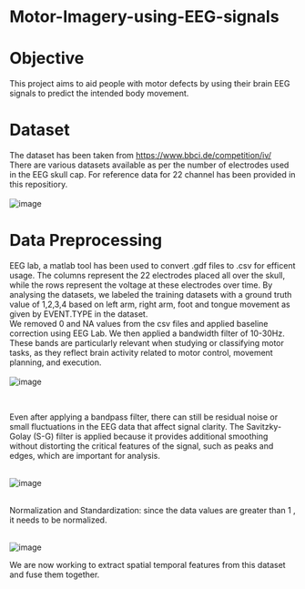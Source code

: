 # Motor-Imagery-using-EEG-signals
# Objective
This project aims to aid people with motor defects by using their brain EEG signals to predict the intended body movement.  

# Dataset
The dataset has been taken from https://www.bbci.de/competition/iv/
<br> There are various datasets available as per the number of electrodes used in the EEG skull cap. For reference data for 22 channel has been provided in this repositiory.
<br>
<br>
![image](https://github.com/user-attachments/assets/174da9c0-db14-4956-bf71-730e0e7a7091)


# Data Preprocessing
EEG lab, a matlab tool has been used to convert .gdf files to .csv for efficent usage. The columns represent the 22 electrodes placed all over the skull, while the rows represent the voltage at these electrodes over time.
By analysing the datasets, we labeled the training datasets with a ground truth value of 1,2,3,4 based on left arm, right arm, foot and tongue movement as given by EVENT.TYPE in the dataset.
<br>
We removed 0 and NA values from the csv files and applied baseline correction using EEG Lab.
We then applied a bandwidth filter of 10-30Hz. These bands are particularly relevant when studying or classifying motor tasks, as they reflect brain activity related to motor control, movement planning, and execution. 
<br>
<br>
![image](https://github.com/user-attachments/assets/69651634-9c7c-4efc-96e9-c6a1898c70bd)

<br>

Even after applying a bandpass filter, there can still be residual noise or small fluctuations in the EEG data that affect signal clarity. The Savitzky-Golay (S-G) filter is applied because it provides additional smoothing without distorting the critical features of the signal, such as peaks and edges, which are important for analysis.
<br>
<br>

![image](https://github.com/user-attachments/assets/787f7795-ff33-48ad-bab3-7d04fbf6af0c)

<br>
Normalization and Standardization:
since the data values are greater than 1 , it needs to be normalized.
<br>
<br>

![image](https://github.com/user-attachments/assets/1341f45b-e2fb-4d0a-a878-d9e3b8ce38ac)

We are now working to extract spatial temporal features from this dataset and fuse them together. 






 

